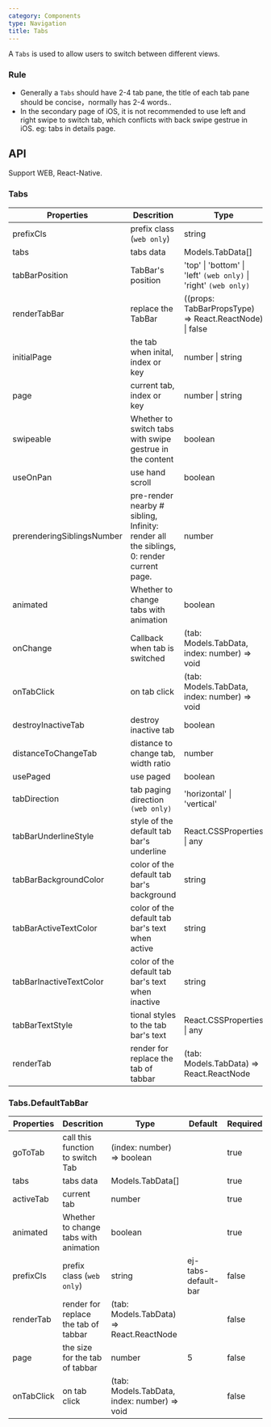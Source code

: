 ```yaml
---
category: Components
type: Navigation
title: Tabs
---
```



A `Tabs` is used to allow users to switch between different views.

### Rule

- Generally a `Tabs` should have 2-4 tab pane, the title of each tab pane should be concise，normally has 2-4 words..
- In the secondary page of iOS, it is not recommended to use left and right swipe to switch tab, which conflicts with back swipe gestrue in iOS. eg:  tabs in details page.


## API

Support WEB, React-Native.

### Tabs

Properties | Descrition | Type | Default | Required
-----------|------------|------|--------|--------
prefixCls | prefix class (`web only`) | string |  rmc-tabs | false
tabs | tabs data | Models.TabData[] |  | true
tabBarPosition | TabBar's position | 'top' \| 'bottom' \| 'left' `(web only)` \| 'right' `(web only)` |  top | false
renderTabBar | replace the TabBar | ((props: TabBarPropsType) => React.ReactNode) \| false |  | false
initialPage | the tab when inital, index or key | number \| string |  | false
page | current tab, index or key | number \| string |  | false
swipeable | Whether to switch tabs with swipe gestrue in the content | boolean |  true | false
useOnPan | use hand scroll | boolean |  true | false
prerenderingSiblingsNumber  | pre-render nearby # sibling, Infinity: render all the siblings, 0: render current page. | number | 1 | false
animated | Whether to change tabs with animation | boolean |  true | false
onChange | Callback when tab is switched | (tab: Models.TabData, index: number) => void |  | false
onTabClick  | on tab click | (tab: Models.TabData, index: number) => void |  | false
destroyInactiveTab | destroy inactive tab | boolean |  false | false
distanceToChangeTab | distance to change tab, width ratio | number |  0.3 | false
usePaged | use paged | boolean |  true | false
tabDirection | tab paging direction `(web only)` | 'horizontal' \| 'vertical' |  horizontal | false
tabBarUnderlineStyle | style of the default tab bar's underline | React.CSSProperties \| any |  | false
tabBarBackgroundColor | color of the default tab bar's background | string |  | false
tabBarActiveTextColor | color of the default tab bar's text when active | string |  | false
tabBarInactiveTextColor | color of the default tab bar's text when inactive | string |  | false
tabBarTextStyle | tional styles to the tab bar's text | React.CSSProperties \| any |  | false
renderTab | render for replace the tab of tabbar | (tab: Models.TabData) => React.ReactNode | | false

### Tabs.DefaultTabBar

Properties | Descrition | Type | Default | Required
-----------|------------|------|--------|--------
goToTab | call this function to switch Tab | (index: number) => boolean | | true
tabs | tabs data | Models.TabData[] | | true
activeTab | current tab | number | | true
animated | Whether to change tabs with animation | boolean | | true
prefixCls | prefix class (`web only`) | string | ej-tabs-default-bar | false
renderTab | render for replace the tab of tabbar | (tab: Models.TabData) => React.ReactNode | | false
page | the size for the tab of tabbar | number | 5 | false
onTabClick  | on tab click | (tab: Models.TabData, index: number) => void |  | false

